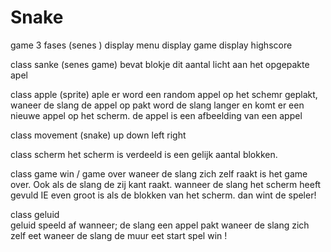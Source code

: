 # Snake
game 3 fases  (senes )
    display menu 
    display game 
    display highscore 

class sanke (senes game)
 bevat blokje dit aantal licht aan het  opgepakte apel 

class apple (sprite) aple
    er word een random appel op het schemr geplakt, waneer de slang de appel op pakt word de slang langer en komt er een nieuwe appel op het scherm. 
    de appel is een afbeelding van een appel 

class movement (snake)
    up down left right 

class scherm
    het scherm is verdeeld is een gelijk aantal blokken.


class game win / game over 
    waneer de slang zich zelf raakt is het game over. Ook als de slang de zij kant raakt. 
    wanneer de slang het scherm heeft gevuld IE even groot is als de blokken van het scherm. dan wint de speler!

class geluid    
    geluid speeld af wanneer;
        de slang een appel pakt 
        waneer de slang zich zelf eet 
        waneer de slang de muur eet
        start spel 
        win !